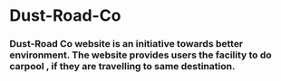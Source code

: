 # Dust-Road-Co
### Dust-Road Co website is an initiative towards better environment. The website provides users the facility to do carpool , if they are travelling to same destination.
